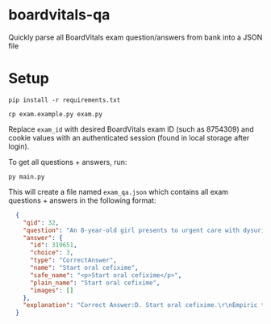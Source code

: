 # boardvitals-qa
Quickly parse all BoardVitals exam question/answers from bank into a JSON file

# Setup

`pip install -r requirements.txt`

`cp exam.example.py exam.py`

Replace `exam_id` with desired BoardVitals exam ID (such as 8754309) and cookie values with an authenticated session (found in local storage after login).

To get all questions + answers, run:

`py main.py`

This will create a file named `exam_qa.json` which contains all exam questions + answers in the following format:
```json
  {
    "qid": 32,
    "question": "An 8-year-old girl presents to urgent care with dysuria and increased frequency. Her temperature is 102\u00b0F. She has no suprapubic or costovertebral angle tenderness. A urine dipstick test is positive for both leukocyte esterase and nitrites. What is the next step in management?",
    "answer": {
      "id": 319651,
      "choice": 3,
      "type": "CorrectAnswer",
      "name": "Start oral cefixime",
      "safe_name": "<p>Start oral cefixime</p>",
      "plain_name": "Start oral cefixime",
      "images": []
    },
    "explanation": "Correct Answer:D. Start oral cefixime.\r\nEmpiric therapy for uncomplicated acute bacterial cystitis in children and adolescents should provide coverage for Escherichia coli. E. coli and other enteric gram-negative organisms are responsible for approximately 90 percent of UTI's in children. A second-generation (eg, cefuroxime, cefprozil) or third-generation cephalosporin (eg, cefdinir, cefixime, cefpodoxime, ceftibuten) should be used empirically. There are increasing rates of E. coli resistance to trimethoprim-sulfamethoxazole (TMP-SMX), amoxicillin-clavulanate, and first-generation cephalosporins.\r\nIncorrect Answers:A. This patient has a urine dipstick test that is positive for both leukocyte esterase and nitrites, confirming a diagnosis with a urinary tract infection. Urine cultures should be sent before initiating antibiotics. Observation without imaging should be considered in girls 3 years or older with a temperature &lt;101.3\u00b0 F and in all girls older than 7 years. The family should share in the decision to perform imaging with the first UTI or delay imaging until the second UTI, if it occurs.\r\nB. Amoxicillin was traditionally first-line therapy for treating a urinary tract infection, but increased rates of E. coli resistance have made it a less acceptable choice.\r\nC. Fluoroquinolones are not usually used in children because of potential risk of sustained injury to developing joints. Oral ciprofloxacin should only be used in children to treat complicated urinary tract infections and pyelonephritis."
  }
  ```
